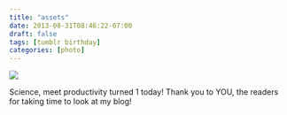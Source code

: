 ```yaml
---
title: "assets"
date: 2013-08-31T08:46:22-07:00
draft: false
tags: [tumblr birthday]
categories: [photo]
---
```



![](http://38.media.tumblr.com/7a3fd66b8615313896a779e15e10e32b/birthday1_1280.jpg)

Science, meet productivity turned 1 today! Thank you to YOU, the readers for taking time to look at my blog!
